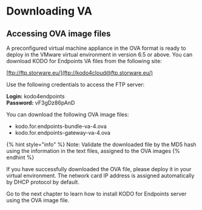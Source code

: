 # Downloading VA

## Accessing OVA image files <a id="accessing-virtual-machine"></a>

A preconfigured virtual machine appliance in the OVA format is ready to deploy in the VMware virtual environment in version 6.5 or above. You can download KODO for Endpoints VA files from the following site:

​[ftp://ftp.storware.eu/](ftp://kodo4cloud@ftp.storware.eu/)

Use the following credentials to access the FTP server:

**Login:** kodo4endpoints   
**Password:** vF3gDz86pAnD

You can download the following OVA image files:

* kodo.for.endpoints-bundle-va-4.ova
* kodo.for.endpoints-gateway-va-4.ova

{% hint style="info" %}
Note: Validate the downloaded file by the MD5 hash using the information in the text files, assigned to the OVA images 
{% endhint %}





If you have successfully downloaded the OVA file, please deploy it in your virtual environment. The network card IP address is assigned automatically by DHCP protocol by default.

Go to the next chapter to learn how to install KODO for Endpoints server using the OVA image file.



